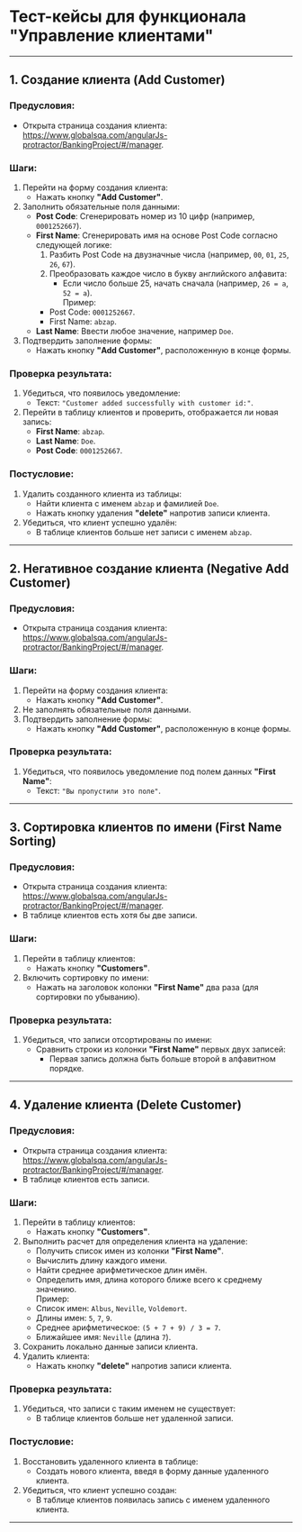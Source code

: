 # Тест-кейсы для функционала "Управление клиентами"

---

## 1. Создание клиента (Add Customer)

### Предусловия:
- Открыта страница создания клиента: <https://www.globalsqa.com/angularJs-protractor/BankingProject/#/manager>.

### Шаги:
1. Перейти на форму создания клиента:
   - Нажать кнопку **"Add Customer"**.
2. Заполнить обязательные поля данными:
   - **Post Code**: Сгенерировать номер из 10 цифр (например, `0001252667`).
   - **First Name**: Сгенерировать имя на основе Post Code согласно следующей логике:
     1. Разбить Post Code на двузначные числа (например, `00`, `01`, `25`, `26`, `67`).
     2. Преобразовать каждое число в букву английского алфавита:
        - Если число больше 25, начать сначала (например, `26 = a`, `52 = a`).  
     Пример:
     - Post Code: `0001252667`.
     - First Name: `abzap`.
   - **Last Name**: Ввести любое значение, например `Doe`.
3. Подтвердить заполнение формы:
   - Нажать кнопку **"Add Customer"**, расположенную в конце формы.

### Проверка результата:
1. Убедиться, что появилось уведомление:
   - Текст: `"Customer added successfully with customer id:"`.
2. Перейти в таблицу клиентов и проверить, отображается ли новая запись:
   - **First Name**: `abzap`.
   - **Last Name**: `Doe`.
   - **Post Code**: `0001252667`.

### Постусловие:
1. Удалить созданного клиента из таблицы:
   - Найти клиента с именем `abzap` и фамилией `Doe`.
   - Нажать кнопку удаления **"delete"** напротив записи клиента.
2. Убедиться, что клиент успешно удалён:
   - В таблице клиентов больше нет записи с именем `abzap`.

---

## 2. Негативное создание клиента (Negative Add Customer)

### Предусловия:
- Открыта страница создания клиента: <https://www.globalsqa.com/angularJs-protractor/BankingProject/#/manager>.

### Шаги:
1. Перейти на форму создания клиента:
   - Нажать кнопку **"Add Customer"**.
2. Не заполнять обязательные поля данными.
3. Подтвердить заполнение формы:
   - Нажать кнопку **"Add Customer"**, расположенную в конце формы.

### Проверка результата:
1. Убедиться, что появилось уведомление под полем данных **"First Name"**:
   - Текст: `"Вы пропустили это поле"`.

---

## 3. Сортировка клиентов по имени (First Name Sorting)

### Предусловия:
- Открыта страница создания клиента: <https://www.globalsqa.com/angularJs-protractor/BankingProject/#/manager>.
- В таблице клиентов есть хотя бы две записи.

### Шаги:
1. Перейти в таблицу клиентов:
   - Нажать кнопку **"Customers"**.
2. Включить сортировку по имени:
   - Нажать на заголовок колонки **"First Name"** два раза (для сортировки по убыванию).

### Проверка результата:
1. Убедиться, что записи отсортированы по имени:
   - Сравнить строки из колонки **"First Name"** первых двух записей:
     - Первая запись должна быть больше второй в алфавитном порядке.

---

## 4. Удаление клиента (Delete Customer)

### Предусловия:
- Открыта страница создания клиента: <https://www.globalsqa.com/angularJs-protractor/BankingProject/#/manager>.
- В таблице клиентов есть записи.

### Шаги:
1. Перейти в таблицу клиентов:
   - Нажать кнопку **"Customers"**.
2. Выполнить расчет для определения клиента на удаление:
   - Получить список имен из колонки **"First Name"**.
   - Вычислить длину каждого имени.
   - Найти среднее арифметическое длин имён.
   - Определить имя, длина которого ближе всего к среднему значению.  
   Пример:
   - Список имен: `Albus`, `Neville`, `Voldemort`.
   - Длины имен: `5`, `7`, `9`.
   - Среднее арифметическое: `(5 + 7 + 9) / 3 = 7`.
   - Ближайшее имя: `Neville` (длина `7`).
3. Сохранить локально данные записи клиента.
4. Удалить клиента:
   - Нажать кнопку **"delete"** напротив записи клиента.

### Проверка результата:
1. Убедиться, что записи с таким именем не существует:
   - В таблице клиентов больше нет удаленной записи.

### Постусловие:
1. Восстановить удаленного клиента в таблице:
   - Создать нового клиента, введя в форму данные удаленного клиента.
2. Убедиться, что клиент успешно создан:
   - В таблице клиентов появилась запись с именем удаленного клиента.

---
